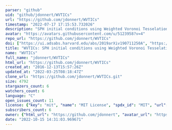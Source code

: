 ```yaml
---
parser: "github"
uid: "github/jdonnert/WVTICs"
url: "https://github.com/jdonnert/WVTICs"
timestamp: "2022-07-17 17:15:53.732026"
description: "SPH initial conditions using Weighted Voronoi Tesselations"
avatar: "https://avatars.githubusercontent.com/u/5123958?v=4"
repo_url: "https://github.com/jdonnert/WVTICs"
doi: ["https://ui.adsabs.harvard.edu/abs/2019arXiv190711250A", "https://ui.adsabs.harvard.edu/abs/2019ascl.soft09011A/abstract"]
title: "WVTICs: SPH initial conditions using Weighted Voronoi Tesselations"
name: "WVTICs"
full_name: "jdonnert/WVTICs"
html_url: "https://github.com/jdonnert/WVTICs"
created_at: "2016-12-13T15:57:26Z"
updated_at: "2022-03-25T08:18:47Z"
clone_url: "https://github.com/jdonnert/WVTICs.git"
size: 4792
stargazers_count: 6
watchers_count: 6
language: "C"
open_issues_count: 11
license: {"key": "mit", "name": "MIT License", "spdx_id": "MIT", "url": "https://api.github.com/licenses/mit", "node_id": "MDc6TGljZW5zZTEz"}
subscribers_count: 6
owner: {"html_url": "https://github.com/jdonnert", "avatar_url": "https://avatars.githubusercontent.com/u/5123958?v=4", "login": "jdonnert", "type": "User"}
date: "2022-10-15 14:31:03.969671"
---
```

